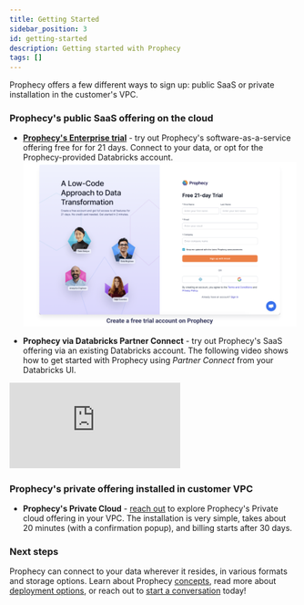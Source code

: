 ```yaml
---
title: Getting Started
sidebar_position: 3
id: getting-started
description: Getting started with Prophecy
tags: []
---
```


Prophecy offers a few different ways to sign up: public SaaS or private installation in the customer's VPC.

### Prophecy's public SaaS offering on the cloud

- [**Prophecy's Enterprise trial**](https://app.prophecy.io/metadata/auth/signup) - try out Prophecy's software-as-a-service offering free for for 21 days. Connect to your data, or opt for the Prophecy-provided Databricks account.
  [![Signup](./img/Signup.png)](https://app.prophecy.io/metadata/auth/signup)

- **Prophecy via Databricks Partner Connect** - try out Prophecy's SaaS offering via an existing Databricks account. The following video shows how to get started with Prophecy using _Partner Connect_ from your Databricks UI.

<div class="video-container">
<iframe src="https://www.youtube.com/embed/mh-6lpYJcqs" title="YouTube video player" frameborder="0" allow="accelerometer; autoplay; clipboard-write; encrypted-media; gyroscope; picture-in-picture" allowfullscreen></iframe>
</div>

### Prophecy's private offering installed in customer VPC

- **Prophecy's Private Cloud** - [reach out](https://www.prophecy.io/request-a-demo) to explore Prophecy's Private cloud offering in your VPC. The installation is very simple, takes about 20 minutes (with a confirmation popup), and billing starts after 30 days.

### Next steps

Prophecy can connect to your data wherever it resides, in various formats and storage options. Learn about Prophecy [concepts](/docs/concepts/concepts.md), read more about [deployment options](/docs/architecture/deployment/deployment.md), or reach out to [start a conversation](./getting-help.md) today!
